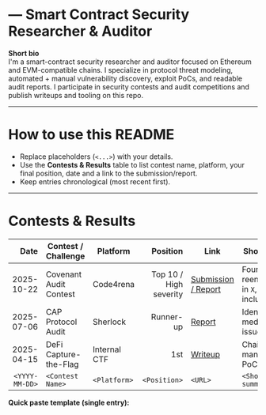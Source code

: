 # <Your Name> — Smart Contract Security Researcher & Auditor

**Short bio**  
I'm a smart-contract security researcher and auditor focused on Ethereum and EVM-compatible chains. I specialize in protocol threat modeling, automated + manual vulnerability discovery, exploit PoCs, and readable audit reports. I participate in security contests and audit competitions and publish writeups and tooling on this repo.

---

# How to use this README
- Replace placeholders (`<...>`) with your details.
- Use the **Contests & Results** table to list contest name, platform, your final position, date and a link to the submission/report.
- Keep entries chronological (most recent first).

---

# Contests & Results
| Date | Contest / Challenge | Platform | Position | Link | Short notes |
|---:|---|---|---:|---|---|
| 2025-10-22 | Covenant Audit Contest | Code4rena | Top 10 / High severity | [Submission / Report](#) | Found reentrancy in `X`, PoC included |
| 2025-07-06 | CAP Protocol Audit | Sherlock | Runner-up | [Report](#) | Identified 5 medium issues |
| 2025-04-15 | DeFi Capture-the-Flag | Internal CTF | 1st | [Writeup](#) | Chain-state manipulation PoC |
| `<YYYY-MM-DD>` | `<Contest Name>` | `<Platform>` | `<Position>` | `<URL>` | `<Short summary>` |

**Quick paste template (single entry):**
